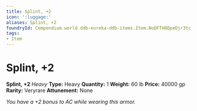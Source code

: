 ```yaml
---
title: Splint, +2
icon: ':luggage:'
aliases: Splint, +2
foundryId: Compendium.world.ddb-eureka-ddb-items.Item.NoDFTH8DpeDjr3tc
tags:
- Item
---
```


# Splint, +2

**Splint, +2**
_Heavy_
**Type:** Heavy
**Quantity:** 1
**Weight:** 60 lb
**Price:** 40000 gp
**Rarity:** Veryrare
**Attunement:** None

*You have a +2 bonus to AC while wearing this armor.*
